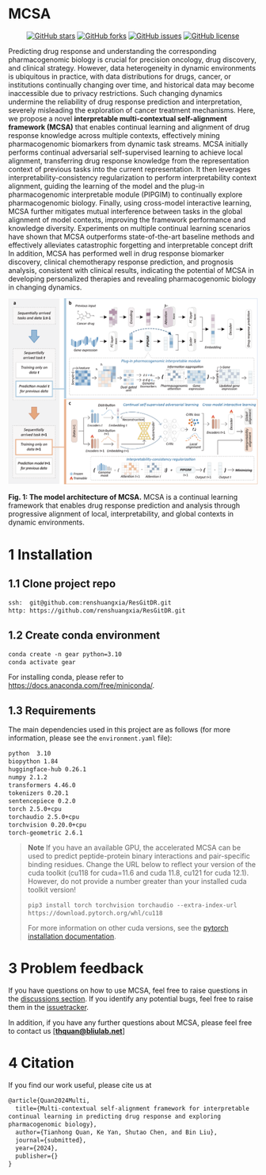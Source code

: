 # MCSA

<div align="center">
  
  [![GitHub stars](https://badgen.net/github/stars/Earth1998/MCSA?_t=1681000000)](https://GitHub.com/Earth1998/MCSA/stargazers/)
  [![GitHub forks](https://badgen.net/github/forks/Earth1998/MCSA/?_t=1681000000)](https://GitHub.com/Earth1998/MCSA/network/)
  [![GitHub issues](https://badgen.net/github/issues/Earth1998/MCSA/?color=red)](https://GitHub.com/Earth1998/MCSA/issues/)
  [![GitHub license](https://img.shields.io/github/license/Earth1998/MCSA.svg?_t=1681234567)](https://github.com/Earth1998/MCSA/blob/master/LICENSE)

</div>

Predicting drug response and understanding the corresponding pharmacogenomic biology is crucial for precision oncology, drug discovery, and clinical strategy. However, data heterogeneity in dynamic environments is ubiquitous in practice, with data distributions for drugs, cancer, or institutions continually changing over time, and historical data may become inaccessible due to privacy restrictions. Such changing dynamics undermine the reliability of drug response prediction and interpretation, severely misleading the exploration of cancer treatment mechanisms. Here, we propose a novel **interpretable multi-contextual self-alignment framework (MCSA)** that enables continual learning and alignment of drug response knowledge across multiple contexts, effectively mining pharmacogenomic biomarkers from dynamic task streams. MCSA initially performs continual adversarial self-supervised learning to achieve local alignment, transferring drug response knowledge from the representation context of previous tasks into the current representation. It then leverages interpretability-consistency regularization to perform interpretability context alignment, guiding the learning of the model and the plug-in pharmacogenomic interpretable module (PIPGIM) to continually explore pharmacogenomic biology. Finally, using cross-model interactive learning, MCSA further mitigates mutual interference between tasks in the global alignment of model contexts, improving the framework performance and knowledge diversity. Experiments on multiple continual learning scenarios have shown that MCSA outperforms state-of-the-art baseline methods and effectively alleviates catastrophic forgetting and interpretable concept drift In addition, MCSA has performed well in drug response biomarker discovery, clinical chemotherapy response prediction, and prognosis analysis, consistent with clinical results, indicating the potential of MCSA in developing personalized therapies and revealing pharmacogenomic biology in changing dynamics.

![Model](/imgs/Model.png)

**Fig. 1: The model architecture of MCSA.** MCSA is a continual learning framework that enables drug response prediction and analysis through progressive alignment of local, interpretability, and global contexts in dynamic environments.

# 1 Installation

## 1.1 Clone project repo

```
ssh:  git@github.com:renshuangxia/ResGitDR.git
http: https://github.com/renshuangxia/ResGitDR.git
```

## 1.2 Create conda environment

```
conda create -n gear python=3.10
conda activate gear
```
For installing conda, please refer to https://docs.anaconda.com/free/miniconda/.

## 1.3 Requirements
The main dependencies used in this project are as follows (for more information, please see the `environment.yaml` file):

```
python  3.10
biopython 1.84
huggingface-hub 0.26.1
numpy 2.1.2
transformers 4.46.0
tokenizers 0.20.1
sentencepiece 0.2.0
torch 2.5.0+cpu
torchaudio 2.5.0+cpu
torchvision 0.20.0+cpu
torch-geometric 2.6.1
```

> **Note** If you have an available GPU, the accelerated MCSA can be used to predict peptide-protein binary interactions and pair-specific binding residues. Change the URL below to reflect your version of the cuda toolkit (cu118 for cuda=11.6 and cuda 11.8, cu121 for cuda 12.1). However, do not provide a number greater than your installed cuda toolkit version!
> 
> ```
> pip3 install torch torchvision torchaudio --extra-index-url https://download.pytorch.org/whl/cu118
> ```
>
> For more information on other cuda versions, see the [pytorch installation documentation](https://pytorch.org/).

# 3 Problem feedback
If you have questions on how to use MCSA, feel free to raise questions in the [discussions section](https://github.com/Earth1998/MCSA/discussions). If you identify any potential bugs, feel free to raise them in the [issuetracker](https://github.com/Earth1998/MCSA/issues).

In addition, if you have any further questions about MCSA, please feel free to contact us [**thquan@bliulab.net**]

# 4 Citation

If you find our work useful, please cite us at
```
@article{Quan2024Multi,
  title={Multi-contextual self-alignment framework for interpretable continual learning in predicting drug response and exploring pharmacogenomic biology},
  author={Tianhong Quan, Ke Yan, Shutao Chen, and Bin Liu},
  journal={submitted},
  year={2024},
  publisher={}
}

```

